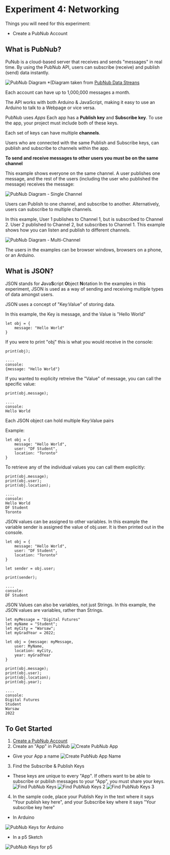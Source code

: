 # Experiment 4: Networking 
Things you will need for this experiment:
* Create a PubNub Account

## What is PubNub?
PuNub is a cloud-based server that receives and sends "messages" in real time. By using the PubNub API, users can subscribe (receive) and publish (send) data instantly.

 ![PubNub Diagram](README%20Images/pubnub-galaxy.gif)
 *(Diagram taken from [PubNub Data Streans](https://www.pubnub.com/docs/web-javascript/data-streams-publish-and-subscribe)

Each account can have up to 1,000,000 messages a month. 

The API works with both Arduino & JavaScript, making it easy to use an Arduino to talk to a Webpage or vice versa. 

PubNub uses *Apps* Each app has a **Publish key** and **Subscribe key**. To use the app, your project must include both of these keys. 

Each set of keys can have multiple **channels**. 

Users who are connected with the same Publish and Subscribe keys, can publish and subscribe to channels within the app. 

**To send and receive messages to other users you must be on the same channel**

This example shows everyone on the same channel. A user publishes one message, and the rest of the users (including the user who published the message) receives the message: 

 ![PubNub Diagram - Single Channel](README%20Images/pubnub-01.png)
 
 Users can Publish to one channel, and subscribe to another. Alternatively, users can subscribe to multiple channels.
 
 In this example, User 1 publishes to Channel 1, but is subscribed to Channel 2. User 2 published to Channel 2, but subscribes to Channel 1. This example shows how you can listen and publish to different channels. 
 
![PubNub Diagram - Multi-Channel](README%20Images/pubnub-multi-01.png)
  
The users in the examples can be browser windows, browsers on a phone, or an Arduino.   


## What is JSON? 

JSON stands for **J**ava**S**cript **O**bject **N**otation
In the examples in this experiment, JSON is used as a way of sending and receiving multiple types of data amongst users. 


JSON uses a concept of "Key:Value" of storing data. 


In this example, the Key is message, and the Value is "Hello World"

```
let obj = { 
    message: "Hello World"
}
```
If you were to print "obj" this is what you would receive in the console:

```
print(obj);

....
console:
{message: "Hello World"}
```

If you wanted to explicity retreive the "Value" of message, you can call the specific value: 

```
print(obj.message);

....
console:
Hello World
```

Each JSON object can hold multiple Key:Value pairs

Example:
```
let obj = {
    message: "Hello World",
    user: "DF Student", 
    location: "Toronto"
}
```

To retrieve any of the individual values you can call them explicitly: 

```
print(obj.message);
print(obj.user);
print(obj.location); 

....
console:
Hello World
DF Student
Toronto
```

JSON values can be assigned to other variables. In this example the variable sender is assigned the value of obj.user. It is then printed out in the console. 

```
let obj = {
    message: "Hello World",
    user: "DF Student", 
    location: "Toronto"
}

let sender = obj.user;

print(sender);

....
console: 
DF Student
```

JSON Values can also be variables, not just Strings. In this example, the JSON values are variables, rather than Strings. 

``` 
let myMessage = "Digital Futures"
let myName = "Student";
let myCity = "Warsaw";
let myGradYear = 2022; 

let obj = {message: myMessage,
    user: MyName, 
    location: myCity, 
    year: myGradYear
}
           
print(obj.message);
print(obj.user);
print(obj.location);
print(obj.year); 

....
console:
Digital Futures
Student
Warsaw
2022
```

## To Get Started
1. [Create a PubNub Account](https://dashboard.pubnub.com/signup) 
2. Create an "App" in PubNub 
 ![Create PubNub App](README%20Images/create-new-app-ss.png)
 
- Give your App a name
 ![Create PubNub App Name](README%20Images/create-new-app-name-ss.png)

3. Find the Subscribe & Publish Keys 
 - These keys are unique to every "App". If others want to be able to subscribe or publish messages to your "App", you must share your keys.
  ![Find PubNub Keys](README%20Images/find-keys.png)
  ![Find PubNub Keys 2](README%20Images/find-keys-2.png)
  ![Find PubNub Keys 3](README%20Images/find-keys-3.png)

4. In the sample code, place your Publish Key in the text where it says "Your publish key here", and your Subscribe key where it says "Your subscribe key here"
 - In Arduino
 
  ![PubNub Keys for Arduino](README%20Images/arduino-keys.png)

 - In a p5 Sketch
 
 ![PubNub Keys for p5](README%20Images/p5-keys.png)

 



 




 
